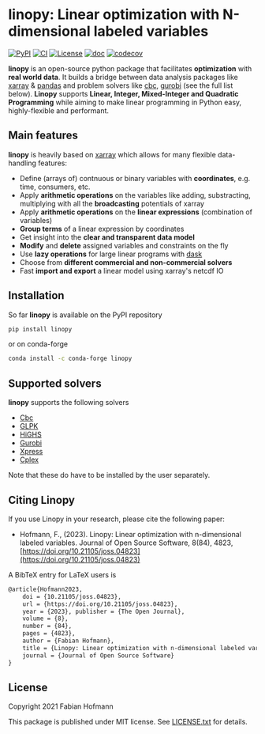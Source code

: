 # linopy: Linear optimization with N-dimensional labeled variables

[![PyPI](https://img.shields.io/pypi/v/linopy)](https://pypi.org/project/linopy/) [![CI](https://github.com/FabianHofmann/linopy/actions/workflows/CI.yaml/badge.svg)](https://github.com/FabianHofmann/linopy/actions/workflows/CI.yaml) [![License](https://img.shields.io/pypi/l/linopy.svg)](LICENSE.txt) [![doc](https://readthedocs.org/projects/linopy/badge/?version=latest)](https://linopy.readthedocs.io/en/latest/) [![codecov](https://codecov.io/gh/PyPSA/linopy/branch/master/graph/badge.svg?token=TT4EYFCCZX)](https://codecov.io/gh/PyPSA/linopy)

**linopy** is an open-source python package that facilitates **optimization** with **real world data**. It builds a bridge between data analysis packages like [xarray](https://github.com/pydata/xarray) & [pandas](https://pandas.pydata.org/) and problem solvers like [cbc](https://projects.coin-or.org/Cbc), [gurobi](https://www.gurobi.com/) (see the full list below). **Linopy** supports **Linear, Integer, Mixed-Integer and Quadratic Programming** while aiming to make linear programming in Python easy, highly-flexible and performant.


## Main features

**linopy** is heavily based on [xarray](https://github.com/pydata/xarray) which allows for many flexible data-handling features:

* Define (arrays of) contnuous or binary variables with **coordinates**, e.g. time, consumers, etc.
* Apply **arithmetic operations** on the variables like adding, substracting, multiplying with all the  **broadcasting** potentials of xarray
* Apply **arithmetic operations** on the **linear expressions** (combination of variables)
* **Group terms** of a linear expression by coordinates
* Get insight into the **clear and transparent data model**
* **Modify** and **delete** assigned variables and constraints on the fly
* Use **lazy operations** for large linear programs  with [dask](https://dask.org/)
* Choose from **different commercial and non-commercial solvers**
* Fast **import and export** a linear model using xarray's netcdf IO


## Installation

So far **linopy** is available on the PyPI repository

```bash
pip install linopy
```

or on conda-forge

```bash
conda install -c conda-forge linopy
```


## Supported solvers

**linopy** supports the following solvers

* [Cbc](https://projects.coin-or.org/Cbc)
* [GLPK](https://www.gnu.org/software/glpk/)
* [HiGHS](https://www.maths.ed.ac.uk/hall/HiGHS/)
* [Gurobi](https://www.gurobi.com/)
* [Xpress](https://www.fico.com/en/products/fico-xpress-solver)
* [Cplex](https://www.ibm.com/de-de/analytics/cplex-optimizer)

Note that these do have to be installed by the user separately.

## Citing Linopy

If you use Linopy in your research, please cite the following paper:

- Hofmann, F., (2023). Linopy: Linear optimization with n-dimensional labeled variables.
Journal of Open Source Software, 8(84), 4823, [https://doi.org/10.21105/joss.04823](https://doi.org/10.21105/joss.04823)

A BibTeX entry for LaTeX users is

```latex
@article{Hofmann2023,
    doi = {10.21105/joss.04823},
    url = {https://doi.org/10.21105/joss.04823},
    year = {2023}, publisher = {The Open Journal},
    volume = {8},
    number = {84},
    pages = {4823},
    author = {Fabian Hofmann},
    title = {Linopy: Linear optimization with n-dimensional labeled variables},
    journal = {Journal of Open Source Software}
}
```


## License

Copyright 2021 Fabian Hofmann



This package is published under MIT license. See [LICENSE.txt](LICENSE.txt) for details.
